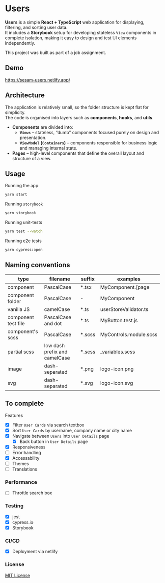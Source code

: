 # Users

**Users** is a simple **React + TypeScript** web application for displaying, filtering, and sorting user data.  
It includes a **Storybook** setup for developing stateless `View` components in complete isolation, making it easy to design and test UI elements independently.

This project was built as part of a job assignment.

## Demo

<a href="https://sesam-users.netlify.app/" target="_blank">https://sesam-users.netlify.app/</a>


## Architecture
The application is relatively small, so the folder structure is kept flat for simplicity.  
The code is organised into layers such as **components**, **hooks**, and **utils**.

- **Components** are divided into:
  - **`Views`** – stateless, “dumb” components focused purely on design and presentation.
  - **`ViewModel` (`Containers`)** – components responsible for business logic and managing internal state.
- **Pages** – high-level components that define the overall layout and structure of a view.

## Usage

Running the app

```bash
yarn start
```

Running `storybook`

```bash
yarn storybook
```

Running unit-tests

```bash
yarn test --watch
```

Running e2e tests

```bash
yarn cypress:open
```

## Naming conventions

| type                | filename                      | suffix  | examples              |
| ------------------- | ----------------------------- | ------- | --------------------- |
| component           | PascalCase                    | \*.tsx  | MyComponent.[page|viewModel|view].tsx       |
| component folder    | PascalCase                     | -       | MyComponent           |
| vanilla JS          | camelCase                     | \*.ts   | userStoreValidator.ts |
| component test file | PascalCase and dot             | \*.ts   | MyButton.test.js      |
| component's scss    | PascalCase                    | \*.scss | MyControls.module.scss       |
| partial scss        | low dash prefix and camelCase | \*.scss | \_variables.scss      |
| image               | dash-separated                | \*.png  | logo-icon.png         |
| svg                 | dash-separated                | \*.svg  | logo-icon.svg         |


## To complete

Features
- [x]   Filter `User Cards` via search textbox
- [x]   Sort `User Cards` by username, company name or city name
- [x]   Navigate between `Users` into `User Details` page
    -   [x] Back button in `User Details` page
- [x]   Responsiveness
- [ ]   Error handling
- [x]   Accessability
- [ ]   Themes
- [ ]   Translations
### Performance
-   [ ] Throttle search box
### Testing
-   [x] jest
-   [x] cypress.io
-   [x] Storybook
### CI/CD
-   [x] Deployment via netlify

### License

[MIT License](LICENSE)
